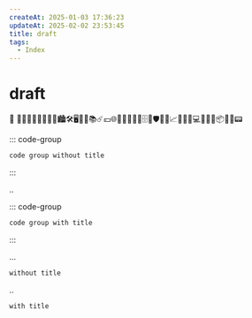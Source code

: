 ```yaml
---
createAt: 2025-01-03 17:36:23
updateAt: 2025-02-02 23:53:45
title: draft
tags:
  - Index
---
```

# draft
📡
📒👨🏼‍🎓🤔👨🏼‍💻🏙️🛠️🖥️🛒🎦📚☄️💴🌐💈📄👢🔧🐞🗄️🔳🛡️🔌🥰📈💯🌵🎵💻💠📑🧊📦🎨🥢📟

<Linkcard url="" title="标题" description="描述" logo="../logo.png" />
<Linkcard url="https://yiov.top/guide/" title="标题" description="描述" logo="https://pp.myapp.com/ma_icon/0/icon_10910_1711008413/256" />


::: code-group

```sh 
code group without title
```

:::

..

::: code-group

```sh [git]
code group with title
```

:::

...

```sh 
without title
```

..

```sh [git]
with title
```